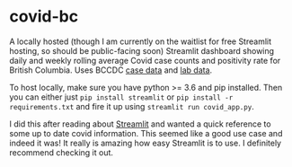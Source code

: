 # covid-bc

A locally hosted (though I am currently on the waitlist for free Streamlit hosting, so should be public-facing soon) Streamlit dashboard showing daily and weekly rolling average Covid case counts and positivity rate for British Columbia. Uses BCCDC [case data]('http://www.bccdc.ca/Health-Info-Site/Documents/BCCDC_COVID19_Dashboard_Case_Details.csv') and [lab data]('http://www.bccdc.ca/Health-Info-Site/Documents/BCCDC_COVID19_Dashboard_Lab_Information.csv').

To host locally, make sure you have python >= 3.6 and pip installed. Then you can either just `pip install streamlit` or `pip install -r requirements.txt` and fire it up using `streamlit run covid_app.py`. 

I did this after reading about [Streamlit](https://docs.streamlit.io/en/stable/) and wanted a quick reference to some up to date covid information. This seemed like a good use case and indeed it was! It really is amazing how easy Streamlit is to use. I definitely recommend checking it out. 